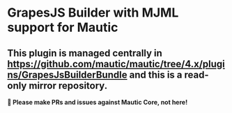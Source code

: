 # GrapesJS Builder with MJML support for Mautic

## This plugin is managed centrally in https://github.com/mautic/mautic/tree/4.x/plugins/GrapesJsBuilderBundle and this is a read-only mirror repository.

**📣 Please make PRs and issues against Mautic Core, not here!**